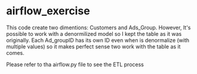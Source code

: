 # airflow_exercise

This code create two dimentions: Customers and Ads_Group. However, It's possible to work with a denormilized model so I kept the table as it was originally. Each Ad_groupID has its own ID even when is denormalize (with multiple values) so it makes perfect sense two work with the table as it comes.

Please refer to tha airflow.py file to see the ETL process 
